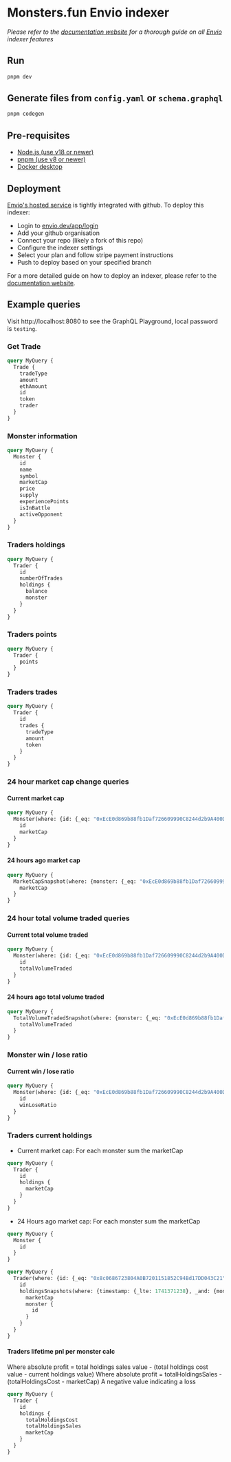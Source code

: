 # Monsters.fun Envio indexer

*Please refer to the [documentation website](https://docs.envio.dev) for a thorough guide on all [Envio](https://envio.dev) indexer features*

## Run

```bash
pnpm dev
```

## Generate files from `config.yaml` or `schema.graphql`

```bash
pnpm codegen
```

## Pre-requisites

- [Node.js (use v18 or newer)](https://nodejs.org/en/download/current)
- [pnpm (use v8 or newer)](https://pnpm.io/installation)
- [Docker desktop](https://www.docker.com/products/docker-desktop/)

## Deployment

[Envio's hosted service](https://envio.dev/explorer) is tightly integrated with github. 
To deploy this indexer:
- Login to [envio.dev/app/login](envio.dev/app/login)
- Add your github organisation
- Connect your repo (likely a fork of this repo) 
- Configure the indexer settings
- Select your plan and follow stripe payment instructions
- Push to deploy based on your specified branch

For a more detailed guide on how to deploy an indexer, please refer to the [documentation website](https://docs.envio.dev/docs/HyperIndex/hosted-service-deployment).

## Example queries

Visit http://localhost:8080 to see the GraphQL Playground, local password is `testing`.

### Get Trade

```graphql
query MyQuery {
  Trade {
    tradeType
    amount
    ethAmount
    id
    token
    trader
  }
}
```

### Monster information

```graphql
query MyQuery {
  Monster {
    id
    name
    symbol
    marketCap
    price
    supply
    experiencePoints
    isInBattle
    activeOpponent
  }
}
```

### Traders holdings

```graphql
query MyQuery {
  Trader {
    id
    numberOfTrades
    holdings {
      balance      
      monster
    }
  }
}
```

### Traders points

```graphql
query MyQuery {
  Trader {    
    points
  }
}
```

### Traders trades

```graphql
query MyQuery {
  Trader {
    id    
    trades {
      tradeType
      amount
      token
    }
  }
}
```

### 24 hour market cap change queries

#### Current market cap
```graphql
query MyQuery {
  Monster(where: {id: {_eq: "0xEcE0d869b88fb1Daf726609990C8244d2b9A400D"}}) {
    id
    marketCap
  }
}

```

#### 24 hours ago market cap
```graphql
query MyQuery {
  MarketCapSnapshot(where: {monster: {_eq: "0xEcE0d869b88fb1Daf726609990C8244d2b9A400D"}, _and: {timestamp: {_lte: "$timestampOf24HoursAgo"}}}, limit: 1, order_by: {timestamp: desc}) {
    marketCap    
  }
}

```

### 24 hour total volume traded queries

#### Current total volume traded
```graphql
query MyQuery {
  Monster(where: {id: {_eq: "0xEcE0d869b88fb1Daf726609990C8244d2b9A400D"}}) {
    id
    totalVolumeTraded
  }
}
```

#### 24 hours ago total volume traded
```graphql
query MyQuery {
  TotalVolumeTradedSnapshot(where: {monster: {_eq: "0xEcE0d869b88fb1Daf726609990C8244d2b9A400D"}, _and: {timestamp: {_lte: "$timestampOf24HoursAgo"}}}, limit: 1, order_by: {timestamp: desc}) {
    totalVolumeTraded    
  }
}
```

### Monster win / lose ratio

#### Current win / lose ratio
```graphql
query MyQuery {
  Monster(where: {id: {_eq: "0xEcE0d869b88fb1Daf726609990C8244d2b9A400D"}}) {
    id
    winLoseRatio
  }
}
```

### Traders current holdings

- Current market cap: For each monster sum the marketCap

```graphql
query MyQuery {
  Trader {
    id
    holdings {
      marketCap
    }
  }
}
```

- 24 Hours ago market cap: For each monster sum the marketCap

```graphql
query MyQuery {
  Monster {
    id
  }
}
```

```graphql
query MyQuery {
  Trader(where: {id: {_eq: "0x8c0686723804A0B7201151852C94Bd17DD043C21"}}) {
    id
    holdingsSnapshots(where: {timestamp: {_lte: 1741371238}, _and: {monster_id: {_eq: "0xEcE0d869b88fb1Daf726609990C8244d2b9A400D"}}}, limit: 1, order_by: {timestamp: desc}) {
      marketCap
      monster {
        id
      }
    }
  }
}

```

#### Traders lifetime pnl per monster calc

Where absolute profit = total holdings sales value - (total holdings cost value - current holdings value)
Where absolute profit = totalHoldingsSales - (totalHoldingsCost - marketCap) 
A negative value indicating a loss

```graphql
query MyQuery {
  Trader {
    id
    holdings {
      totalHoldingsCost
      totalHoldingsSales
      marketCap
    }
  }
}
```

